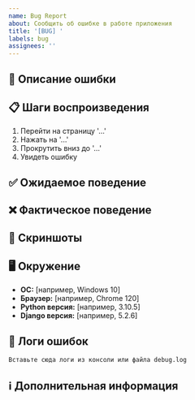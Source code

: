 ```yaml
---
name: Bug Report
about: Сообщить об ошибке в работе приложения
title: '[BUG] '
labels: bug
assignees: ''
---
```


## 🐛 Описание ошибки
<!-- Краткое и понятное описание проблемы -->

## 📋 Шаги воспроизведения
1. Перейти на страницу '...'
2. Нажать на '...'
3. Прокрутить вниз до '...'
4. Увидеть ошибку

## ✅ Ожидаемое поведение
<!-- Что должно было произойти -->

## ❌ Фактическое поведение
<!-- Что произошло на самом деле -->

## 📸 Скриншоты
<!-- Если возможно, добавьте скриншоты для пояснения проблемы -->

## 🖥️ Окружение
- **ОС:** [например, Windows 10]
- **Браузер:** [например, Chrome 120]
- **Python версия:** [например, 3.10.5]
- **Django версия:** [например, 5.2.6]

## 📝 Логи ошибок
```
Вставьте сюда логи из консоли или файла debug.log
```

## ℹ️ Дополнительная информация
<!-- Любая другая полезная информация о проблеме -->
